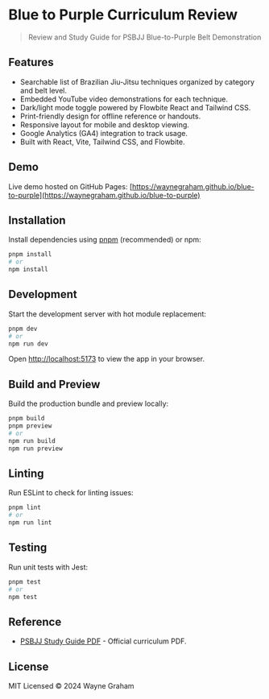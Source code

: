 # Blue to Purple Curriculum Review

> Review and Study Guide for PSBJJ Blue-to-Purple Belt Demonstration

## Features

- Searchable list of Brazilian Jiu-Jitsu techniques organized by category and belt level.
- Embedded YouTube video demonstrations for each technique.
- Dark/light mode toggle powered by Flowbite React and Tailwind CSS.
- Print-friendly design for offline reference or handouts.
- Responsive layout for mobile and desktop viewing.
- Google Analytics (GA4) integration to track usage.
- Built with React, Vite, Tailwind CSS, and Flowbite.

## Demo

Live demo hosted on GitHub Pages: [https://waynegraham.github.io/blue-to-purple](https://waynegraham.github.io/blue-to-purple)

## Installation

Install dependencies using [pnpm](https://pnpm.io/) (recommended) or npm:

```bash
pnpm install
# or
npm install
```

## Development

Start the development server with hot module replacement:

```bash
pnpm dev
# or
npm run dev
```

Open <http://localhost:5173> to view the app in your browser.

## Build and Preview

Build the production bundle and preview locally:

```bash
pnpm build
pnpm preview
# or
npm run build
npm run preview
```

## Linting

Run ESLint to check for linting issues:

```bash
pnpm lint
# or
npm run lint
```

## Testing

Run unit tests with Jest:

```bash
pnpm test
# or
npm test
```

## Reference

- [PSBJJ Study Guide PDF](https://waynegraham.github.io/bjj-study-guide/gracie-jiu-jitsu_compress.pdf) - Official curriculum PDF.

## License

MIT Licensed © 2024 Wayne Graham
